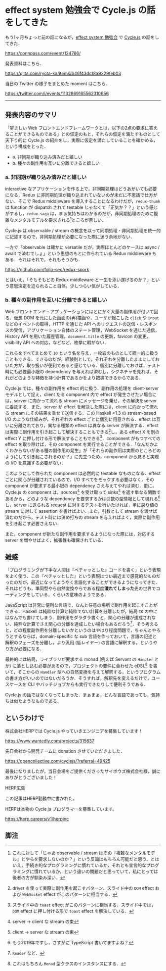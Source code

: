 # effect system 勉強会で Cycle.js の話をしてきた

もう1ヶ月ちょっと前の話になるが，[effect system 勉強会](https://connpass.com/event/124786/) で [Cycle.js](https://cycle.js.org/) の話をしてきた．

https://connpass.com/event/124786/

発表資料はこちら．

https://qiita.com/ryota-ka/items/b46f43dc18a9229feb03

当日の Twitter の様子をまとめた moment はこちら．

https://twitter.com/i/events/1132869165562310656

---

## 発表内容のサマリ

「望ましい Web フロントエンドフレームワークとは，以下の2点の要求に答えることができるものである」との仮定のもと，それらの仮定を満たすものとして天下り的に Cycle.js の紹介をし，実際に仮定を満たしていることを確かめる，という構成をとった．

- a. 非同期が織り込み済みだと嬉しい
- b. 種々の副作用を互いに分離できると嬉しい

### a. 非同期が織り込み済みだと嬉しい

interactive なアプリケーションを作る上で，非同期処理はどうあがいても必要になる．Redux に非同期処理が織り込まれていないのが未だに不思議で仕方がない．そこで Redux middleware を導入することになるわけだが，`redux-thunk` は function が dispatch されて testable じゃなくて「正気か？？」という感じがするし，`redux-saga` は，まぁ気持ちはわかるのだが，非同期処理のために複雑なメンタルモデルを要求される[^1]ところが苦しい．

Cycle.js は observable / stream の概念を以って同期処理・非同期処理を統一的に記述するので，非同期処理が必要になった際に迷う余地がない．

一方で「observable は確かに versatile だが，実際ほとんどのケースは async / await で済むでしょ」という思想のもとに作られている Redux middleware もある．それはそれで，それもそうかも．

https://github.com/folio-sec/redux-spork

とはいえ，「そもそもどの Redux middleware と一生を添い遂げるのか？」という意思決定を迫られること自体，少しつらい気がしている．

### b. 種々の副作用を互いに分離できると嬉しい

Web フロントエンド・アプリケーションにはとにかく大量の副作用が付いて回る．仮想 DOM を元にした画面の(再)描画や，ユーザが起こした `click` や `input` などのイベントの取得，HTTP を通じた API へのリクエストの送信・レスポンスの受信，アプリケーション自体のステート管理，WebSocket を通じた通信，History API を用いた履歴管理，`document.title` の更新，favicon の変更，visibility API への対応，などなど，枚挙に暇がない．

これらをすべてまとめて `IO` という名を与え，一枚岩のものとして統一的に扱うこともできる．できるのだが，経験則として，それぞれを分離したままにしておいた方が，取り扱いが便利であると感じている．個別に分離しておけば，テスト時にも必要最小限の dependency を与えれば済むし，シグネチャを見れば，それがどのような特徴を持つ計算であるかをより把握できるからである．

Cycle.js では，種々の副作用を effect 的に扱う．副作用の処理を client-server モデルとして捉え，client たる component 内で effect が発生させたい場合には，server に向かって流れる stream にメッセージを乗せ，その解決をserver に委託する．また，server が effect を解決した際には，client に向かって流れる stream にその結果を乗せて送信する．この Haskell <1.3 の stream-based I/O のような仕組みが，それぞれの effect ごとに個別に用意される．effect は互いに分離されており，異なる種類の effect は異なる server が解決する．effect は実際に副作用を引き起こして解決することもできる[^3]し，ある effect X を別の effect Y に押し付ける形で解決することもできる[^4]．component がもつすべての effect を取り除けば，その component を実行することができる．「なんだかよくわからないがある種の副作用の発生」が「それらの副作用は実際のところどのようにして引き起こされるのか？」に先立つため，component から見ると実際の I/O を意識する必要がない．

このようにして作られた component は必然的に testable なものになる．effect ごとに関心が分離されているので，I/O すべてをモックする必要はなく，その component が要求する最小限の dependency さえ与えてやれば済む．更に，Cycle.js の component は，sources[^5] を受け取って sinks[^6] を返す単なる関数であるから，どのような dependency を要求するかは引数の型情報として現れる[^7]し，server に送られる request に対するテストを行いたければ，単に戻り値の stream に対して assertion を書けばよい．また，引数として stream を渡せば済むのだから，テスト時には決め打ちの stream を与えればよく，実際に副作用を引き起こす必要さえない．

また，component が新たな副作用を要求するようになった際には，対応する server を増やせばよく，拡張性も確保されている．

## 雑感

「プログラミングが下手な人間は『ベチャッとした』コードを書く」という表現をよく使う．この『ベチャッとした』という表現はつい最近まで感覚的なものだったのだが，最近になってようやく言語化することができるようになってきた．それはどうも，準同型やら自然変換やらである程度**潰れてしまった**先の世界でコーディングをしている，くらいの意味のようである．

JavaScript は非常に便利な言語で，なんと任意の場所で副作用を起こすことができる．Haskell は純粋な計算と純粋でない計算を分離したが，結局 `IO` の中にはなんでも書けてしまう．副作用をダラダラ書くと，関心の分離が達成されない．純粋な計算でさえ関心の分離を達成したい場合もあるだろう[^8]．そう考えると，どの程度副作用を分離したいかというのはやはり程度問題で，ちゃんとやろうとするならば，domain-specific な sub 言語を作っておいて，言語の記述と解釈のフェーズを分離し，より汎用 (低レイヤー) の言語に解釈する，というやり方が必要になる．

最終的には結局，ライブラリが要求する monad (例えば Servant の `Handler` とか) に落とし込む必要があるので，プロジェクトの要件に合わせた eDSL[^9] を書いて，そこからの `Handler` 型への自然変換を与えて解釈する，というプログラムの書き方がいいのではないだろうか．そうすれば，解釈先を変えるだけで，ユースケースを CLI やバッチジョブからも実行できたりして便利そうである．

Cycle.js の話ではなくなってしまった．まぁまぁ，どんな言語であっても，気持ちは似たようなものである．

## というわけで

株式会社HERPでは Cycle.js やっていきエンジニアを募集しています！

https://www.wantedly.com/projects/315637

先日会社から開発チームに donation させていただきました．

https://opencollective.com/cyclejs/?referral=49425

最後になりましたが，当日会場をご提供くださったサイボウズ株式会社様，誠にありがとうございました！

HERP広告

この記事はHERP勤務中に書かれた。

HERPは本物の Cycle.js プログラマーを募集しています。

https://herp.careers/v1/herpinc

## 脚注

[^1]: これに対して「じゃあ observable / stream はその『複雑なメンタルモデル』とやらを要求しないのか？」という反論はもちろん可能だと思う．とはいえ，手続き的なプログラミングに慣れているか，それとも宣言的なプログラミングに慣れているか，という違いの問題だと思っていて，私にとっては後者の方が馴染み深い．
[^2]: 最近だと，CI でのビルドが通ると favicon が変わるものも多い．
[^3]: driver を使って実際に副作用を起こすパターン．スライド中の `DOM` effect および `WebSocket` effect がこのパターンに相当する．
[^4]: スライド中の `toast` effect がこのパターンに相当する．スライド中では，`DOM` effect に押し付ける形で `toast` effect を解決している．
[^5]: server -> client な stream の束
[^6]: client -> server な stream の束
[^7]: もう2019年ですし，さすがに TypeScript 書いてますよね？
[^8]: `Reader` など．
[^9]: これはもちろん `Monad` 型クラスのインスタンスにする．
